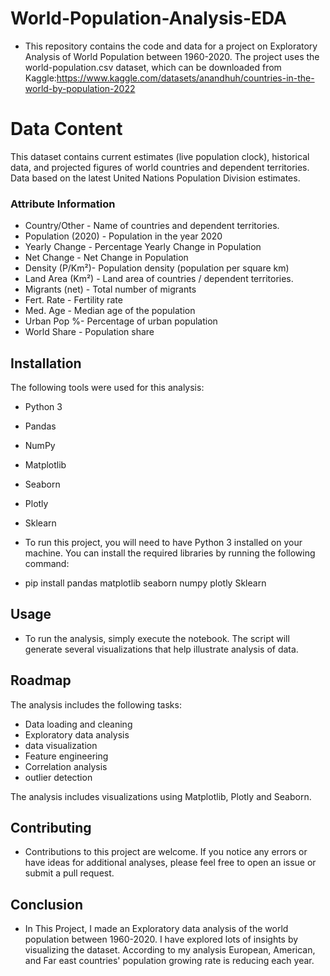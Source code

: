 
# World-Population-Analysis-EDA
- This repository contains the code and data for a project on Exploratory Analysis of World Population between 1960-2020. The project uses the world-population.csv dataset, which can be downloaded from Kaggle:https://www.kaggle.com/datasets/anandhuh/countries-in-the-world-by-population-2022

# Data Content

 This dataset contains current estimates (live population clock), historical data, and projected figures of world countries and dependent territories. Data based on the latest United Nations Population Division estimates.

### Attribute Information

- Country/Other - Name of countries and dependent territories.
- Population (2020) - Population in the year 2020
- Yearly Change - Percentage Yearly Change in Population
- Net Change - Net Change in Population
- Density (P/Km²)- Population density (population per square km)
- Land Area (Km²) - Land area of countries / dependent territories.
- Migrants (net) - Total number of migrants
- Fert. Rate - Fertility rate
- Med. Age - Median age of the population
- Urban Pop %- Percentage of urban population
- World Share - Population share

## Installation
The following tools were used for this analysis:

- Python 3
- Pandas
- NumPy
- Matplotlib
- Seaborn
- Plotly
- Sklearn


- To run this project, you will need to have Python 3 installed on your machine. You can install the required libraries by running the following command:


- pip install pandas matplotlib seaborn numpy plotly Sklearn

    
## Usage 
- To run the analysis, simply execute the notebook. The script will generate several visualizations that help illustrate analysis of data.
## Roadmap

The analysis includes the following tasks:

- Data loading and cleaning
- Exploratory data analysis
- data visualization
- Feature engineering
- Correlation analysis
- outlier detection 


The analysis includes visualizations using Matplotlib, Plotly and Seaborn.

## Contributing

- Contributions to this project are welcome. If you notice any errors or have ideas for additional analyses, please feel free to open an issue or submit a pull request.


## Conclusion 
* In This Project, I made an Exploratory data analysis of the world population between 1960-2020. I have explored lots of insights by visualizing the dataset. According to my analysis European, American, and Far east countries' population growing rate is reducing each year.
